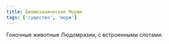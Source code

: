 ```yaml
---
title: Биомеханические Моржи
tags: ['существо', 'морж']
---
```


Гоночные животные Людомразии, с встроенными слотами.
